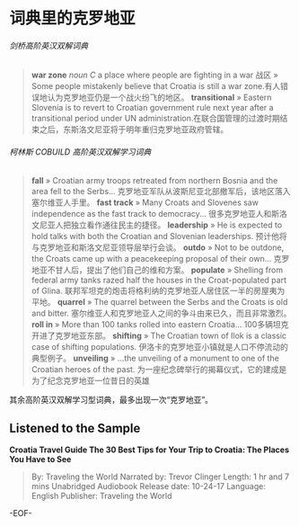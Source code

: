 # 词典里的克罗地亚


###### 剑桥高阶英汉双解词典
>**war zone**
*noun C*
a place where people are fighting in a war 战区
» Some people mistakenly believe that Croatia is still a war zone.有人错误地认为克罗地亚仍是一个战火纷飞的地区。
**transitional**
» Eastern Slovenia is to revert to Croatian government rule next year after a transitional period under UN administration.在联合国管理的过渡时期结束之后，东斯洛文尼亚将于明年重归克罗地亚政府管辖。

###### 柯林斯 COBUILD 高阶英汉双解学习词典
>**fall**
» Croatian army troops retreated from northern Bosnia and the area fell to the Serbs... 克罗地亚军队从波斯尼亚北部撤军后，该地区落入塞尔维亚人手里。
**fast track**
» Many Croats and Slovenes saw independence as the fast track to democracy... 很多克罗地亚人和斯洛文尼亚人把独立看作通往民主的捷径。
**leadership**
» He is expected to hold talks with both the Croatian and Slovenian leaderships. 预计他将与克罗地亚和斯洛文尼亚领导层举行会谈。
**outdo**
» Not to be outdone, the Croats came up with a peacekeeping proposal of their own... 克罗地亚不甘人后，提出了他们自己的维和方案。
**populate**
» Shelling from federal army tanks razed half the houses in the Croat-populated part of Glina. 联邦军坦克的炮击将格利纳的克罗地亚人居住区一半的房屋夷为平地。
**quarrel**
» The quarrel between the Serbs and the Croats is old and bitter. 塞尔维亚人和克罗地亚人之间的争斗由来已久，而且非常激烈。
**roll in**
» More than 100 tanks rolled into eastern Croatia... 100多辆坦克开进了克罗地亚东部。
**shifting**
» The Croatian town of Ilok is a classic case of shifting populations. 伊洛卡的克罗地亚小镇就是人口不停流动的典型例子。
**unveiling**
» ...the unveiling of a monument to one of the Croatian heroes of the past. 为一座纪念碑举行的揭幕仪式，它的建成是为了纪念克罗地亚一位昔日的英雄

其余高阶英汉双解学习型词典，最多出现一次“克罗地亚”。


## Listened to the Sample
**Croatia Travel Guide
The 30 Best Tips for Your Trip to Croatia: The Places You Have to See**
>By: Traveling the World
Narrated by: Trevor Clinger
Length: 1 hr and 7 mins
Unabridged Audiobook
Release date: 10-24-17
Language: English
Publisher: Traveling the World

-EOF-

